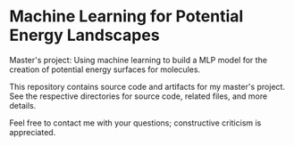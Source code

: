 # Machine Learning for Potential Energy Landscapes
Master's project: Using machine learning to build a MLP model for the creation of potential energy surfaces for molecules.

This repository contains source code and artifacts for my master's project.
See the respective directories for source code, related files, and more details.

Feel free to contact me with your questions; constructive criticism is appreciated.
